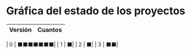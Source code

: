 # Gráfica del estado de los proyectos


| Versión | Cuantos               |
|---------|-----------------------|

| 0 | ⬛⬛⬛⬛⬛⬛⬛|
| 1 | ⬛|
| 2 | ⬛|
| 3 | ⬛⬛|
